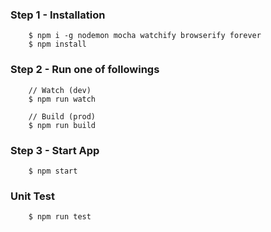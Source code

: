 
### Step 1 - Installation
```
    $ npm i -g nodemon mocha watchify browserify forever
    $ npm install
```

### Step 2 - Run one of followings
    
```
    // Watch (dev)
    $ npm run watch
```

    
```
    // Build (prod)
    $ npm run build
```

### Step 3 - Start App
```
    $ npm start
```

### Unit Test
```
    $ npm run test
```

